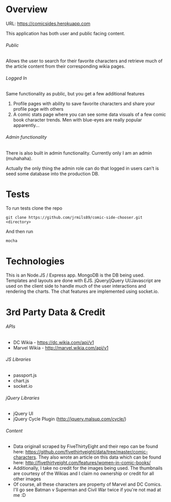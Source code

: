 # Overview

URL: https://comicsides.herokuapp.com

This application has both user and public facing content.

###### Public
Allows the user to search for their favorite characters and retrieve much of the article content from their corresponding wikia pages.

###### Logged In
Same functionality as public, but you get a few additional features
1. Profile pages with ability to save favorite characters and share your profile page with others
2. A comic stats page where you can see some data visuals of a few comic book character trends. Men with blue-eyes are really popular apparently...

###### Admin functionality

There is also built in admin functionality. Currently only I am an admin (muhahaha).

Actually the only thing the admin role can do that logged in users can't is seed some database into the production DB.

# Tests

To run tests clone the repo
```
git clone https://github.com/jrmils89/comic-side-chooser.git <directory>
```
And then run
```
mocha
```

# Technologies

This is an Node.JS / Express app. MongoDB is the DB being used. Templates and layouts are done with EJS. jQuery/jQuery UI/Javascript are used on the client side to handle much of the user interactions and rendering the charts. The chat features are implemented using socket.io. 

# 3rd Party Data & Credit

###### APIs

* DC Wikia - https://dc.wikia.com/api/v1
* Marvel Wikia - http://marvel.wikia.com/api/v1

###### JS Libraries
* passport.js
* chart.js
* socket.io

###### jQuery Libraries
* jQuery UI
* jQuery Cycle Plugin (http://jquery.malsup.com/cycle/)

###### Content

* Data originall scraped by FiveThirtyEight and their repo can be found here: https://github.com/fivethirtyeight/data/tree/master/comic-characters. They also wrote an article on this data which can be found here: http://fivethirtyeight.com/features/women-in-comic-books/
* Additionally, I take no credit for the images being used. The thumbnails are courtesy of the Wikias and I claim no ownership or credit for all other images
* Of course, all these characters are property of Marvel and DC Comics. I'll go see Batman v Superman and Civil War twice if you're not mad at me :D